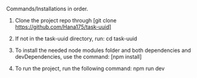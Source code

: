 Commands/Installations in order.
1. Clone the project repo through [git clone https://github.com/Hana175/task-uuid]


2. If not in the task-uuid directory, run: cd task-uuid


3. To install the needed node modules folder and both dependencies and devDependencies, use the command: [npm install]


4. To run the project, run the following command: npm run dev
